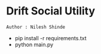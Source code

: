 # Drift Social Utility
    Author : Nilesh Shinde

- pip install -r requirements.txt
- python main.py
